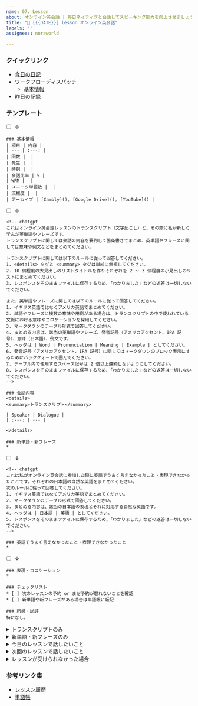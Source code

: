 ```yaml
---
name: 07. Lesson
about: オンライン英会話 | 毎日ネイティブと会話してスピーキング能力を向上させましょう
title: "💬_[{{DATE}}]_lesson_オンライン英会話"
labels: ''
assignees: noraworld

---
```


### クイックリンク
* [今日の日記]([{{MAIN_REPO_TODAY_URL}}])
* ワークフローディスパッチ
    * [基本情報](https://github.com/noraworld/diary-templates-assistant/actions/workflows/lesson-basic.yml)
* [昨日の記録](https://github.com/noraworld/diary-templates/blob/main/templates/lesson/[{{YESTERDAY_YEAR}}]/[{{YESTERDAY_MONTH}}]/[{{YESTERDAY_DATE}}]-.md)



### テンプレート
* [ ] ↓

```
### 基本情報
| 項目 | 内容 |
| --- | :---: |
| 回数 |  |
| 先生 |  |
| 時刻 |  |
| 会話比率 | % |
| WPM |  |
| ユニーク単語数 |  |
| 流暢度 |  |
| アーカイブ | [Cambly](), [Google Drive](), [YouTube]() |
```



* [ ] ↓

```
<!-- chatgpt
これはオンライン英会話レッスンのトランスクリプト（文字起こし）と、その際に私が新しく学んだ英単語やフレーズです。
トランスクリプトに関しては会話の内容を要約して箇条書きでまとめ、英単語やフレーズに関しては意味や例文などをまとめてください。

トランスクリプトに関しては以下のルールに従って回答してください。
1. <details> タグと <summary> タグは単純に無視してください。
2. 10 個程度の大見出しのリストタイトルを作りそれぞれを 2 〜 3 個程度の小見出しのリストにまとめてください。
3. レスポンスをそのままファイルに保存するため、「わかりました」などの返答は一切しないでください。

また、英単語やフレーズに関しては以下のルールに従って回答してください。
1. イギリス英語ではなくアメリカ英語でまとめてください。
2. 単語やフレーズに複数の意味や用例がある場合は、トランスクリプトの中で使われている文脈における意味やコロケーションを採用してください。
3. マークダウンのテーブル形式で回答してください。
4. まとめる内容は、該当の英単語やフレーズ、発音記号（アメリカアクセント、IPA 記号）、意味（日本語）、例文です。
5. ヘッダは | Word | Pronunciation | Meaning | Example | としてください。
6. 発音記号（アメリカアクセント、IPA 記号）に関してはマークダウンのブロック表示にするためにバッククォートで囲んでください。
7. テーブル内で使用するスペース記号は 2 個以上連続しないようにしてください。
8. レスポンスをそのままファイルに保存するため、「わかりました」などの返答は一切しないでください。
-->

### 会話内容
<details>
<summary>トランスクリプト</summary>

| Speaker | Dialogue |
| :---: | --- |

</details>

### 新単語・新フレーズ
*
```



* [ ] ↓

```
<!-- chatgpt
これは私がオンライン英会話に参加した際に英語でうまく言えなかったこと・表現できなかったことです。それぞれの日本語の自然な英語をまとめてください。
次のルールに従って回答してください。
1. イギリス英語ではなくアメリカ英語でまとめてください。
2. マークダウンのテーブル形式で回答してください。
3. まとめる内容は、該当の日本語の表現とそれに対応する自然な英語です。
4. ヘッダは | 日本語 | 英語 | としてください。
5. レスポンスをそのままファイルに保存するため、「わかりました」などの返答は一切しないでください。
-->

### 英語でうまく言えなかったこと・表現できなかったこと
*
```



* [ ] ↓

```
### 表現・コロケーション
*

### チェックリスト
* [ ] 次のレッスンの予約 or まだ予約が取れないことを確認
* [ ] 新単語や新フレーズがある場合は単語帳に転記

### 所感・総評
特になし。
```



<details>
<summary>トランスクリプトのみ</summary>

```
<!-- chatgpt
これはオンライン英会話レッスンのトランスクリプト（文字起こし）です。この会話の内容を日本語で要約して箇条書きでまとめてください。
次のルールに従って回答してください。
1. <details> タグと <summary> タグは単純に無視してください。
2. 10 個程度の大見出しのリストタイトルを作りそれぞれを 2 〜 3 個程度の小見出しのリストにまとめてください。
3. レスポンスをそのままファイルに保存するため、「わかりました」などの返答は一切しないでください。
-->

### 会話内容
<details>
<summary>トランスクリプト</summary>


</details>
```
</details>



<details>
<summary>新単語・新フレーズのみ</summary>

```
<!-- chatgpt
これは私が新しく学んだ英単語やフレーズです。それぞれの英単語やフレーズについてまとめてください。
次のルールに従って回答してください。
1. イギリス英語ではなくアメリカ英語でまとめてください。
2. マークダウンのテーブル形式で回答してください。
3. まとめる内容は、該当の英単語やフレーズ、発音記号（アメリカアクセント、IPA 記号）、意味（日本語）、例文です。
4. ヘッダは | Word | Pronunciation | Meaning | Example | としてください。
5. 発音記号（アメリカアクセント、IPA 記号）に関してはマークダウンのブロック表示にするためにバッククォートで囲んでください。
6. テーブルの各セルの前後のスペースは 1 つのみにしてください。つまり他のセルとの縦のラインは揃えなくて結構です。
7. レスポンスをそのままファイルに保存するため、「わかりました」などの返答は一切しないでください。
-->

### 新単語・新フレーズ
*
```
</details>



<details>
<summary>今日のレッスンで話したいこと</summary>

```
<!-- chatgpt
これは今日のオンライン英会話のレッスンで話したいことです。日本語の自然な英語をまとめてください。
次のルールに従って回答してください。
1. イギリス英語ではなくアメリカ英語でまとめてください。
2. マークダウンのテーブル形式で回答してください。
3. まとめる内容は、該当の日本語の表現とそれに対応する自然な英語です。
4. ヘッダは | 日本語 | 英語 | としてください。
5. レスポンスをそのままファイルに保存するため、「わかりました」などの返答は一切しないでください。
-->

### 今日のレッスンで話したいこと

```
</details>



<details>
<summary>次回のレッスンで話したいこと</summary>

```
<!-- chatgpt
これは次回のオンライン英会話のレッスンで話したいことです。日本語の自然な英語をまとめてください。
次のルールに従って回答してください。
1. イギリス英語ではなくアメリカ英語でまとめてください。
2. マークダウンのテーブル形式で回答してください。
3. まとめる内容は、該当の日本語の表現とそれに対応する自然な英語です。
4. ヘッダは | 日本語 | 英語 | としてください。
5. レスポンスをそのままファイルに保存するため、「わかりました」などの返答は一切しないでください。
-->

### 次回のレッスンで話したいこと

```
</details>



<details>
<summary>レッスンが受けられなかった場合</summary>

```
### 基本情報
| 項目 | 内容 |
| --- | :---: |
| 先生（予定） |  |
| 時刻（予約時間） |  |

### チェックリスト
* [ ] 代わりのレッスンを予約
* [ ] 次のレッスンの予約 or まだ予約が取れないことを確認

### レッスンを受けられなかった理由

```
</details>



### 参考リンク集
* [レッスン履歴](https://github.com/noraworld/diary-templates/tree/main/templates/lesson)
* [単語帳](https://github.com/noraworld/memo/blob/main/Atsueigo%20School/%E5%8D%98%E8%AA%9E/wordbook.md)

